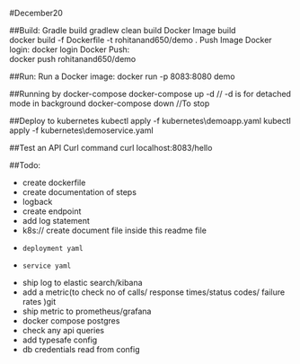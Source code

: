 #December20

##Build:
Gradle build
    gradlew clean build
Docker Image build    
    docker build -f Dockerfile -t rohitanand650/demo .
Push Image 
    Docker login:
        docker login
    Docker Push:    
        docker push rohitanand650/demo

##Run:
Run a Docker image:
    docker run -p 8083:8080 demo

##Running by docker-compose
 docker-compose up -d // -d is for detached mode in background
 docker-compose down //To stop
 
##Deploy to kubernetes
     kubectl apply -f kubernetes\demoapp.yaml
     kubectl apply -f kubernetes\demoservice.yaml


##Test an API
 Curl command
     curl localhost:8083/hello
     
     
 
##Todo: 
* create dockerfile
* create documentation of steps
* logback
* create endpoint 
* add log statement
* k8s:// create document file inside this readme file
*     deployment yaml
*     service yaml
* ship log to elastic search/kibana 
* add a metric(to check no of calls/ response times/status codes/ failure rates )git 
* ship metric to prometheus/grafana
* docker compose postgres
* check any api queries
* add typesafe config
* db credentials read from config


